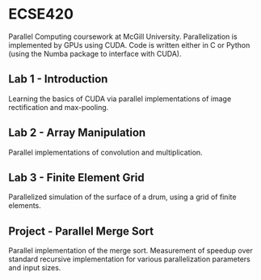 # ECSE420
Parallel Computing coursework at McGill University. Parallelization is implemented by GPUs using CUDA. Code is written either in C or Python (using the Numba package to interface with CUDA).

## Lab 1 - Introduction
Learning the basics of CUDA via parallel implementations of image rectification and max-pooling.

## Lab 2 - Array Manipulation
Parallel implementations of convolution and multiplication.

## Lab 3 - Finite Element Grid
Parallelized simulation of the surface of a drum, using a grid of finite elements.

## Project - Parallel Merge Sort
Parallel implementation of the merge sort. Measurement of speedup over standard recursive implementation for various parallelization parameters and input sizes.
